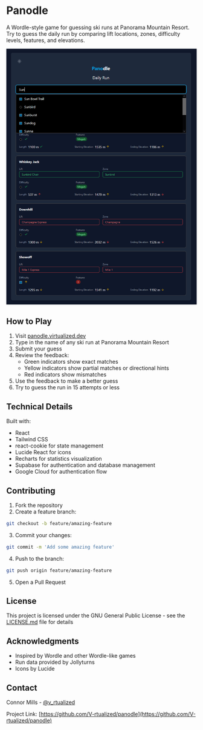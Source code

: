 # Panodle

A Wordle-style game for guessing ski runs at Panorama Mountain Resort. Try to guess the daily run by comparing lift locations, zones, difficulty levels, features, and elevations.

![Panodle Screenshot](screenshot.png)

## How to Play

1. Visit [panodle.virtualized.dev](https://panodle.virtualized.dev)
2. Type in the name of any ski run at Panorama Mountain Resort
3. Submit your guess
4. Review the feedback:
   - Green indicators show exact matches
   - Yellow indicators show partial matches or directional hints
   - Red indicators show mismatches
5. Use the feedback to make a better guess
6. Try to guess the run in 15 attempts or less

## Technical Details

Built with:

- React
- Tailwind CSS
- react-cookie for state management
- Lucide React for icons
- Recharts for statistics visualization
- Supabase for authentication and database management
- Google Cloud for authentication flow

## Contributing

1. Fork the repository
2. Create a feature branch:

```bash
git checkout -b feature/amazing-feature
```

3. Commit your changes:

```bash
git commit -m 'Add some amazing feature'
```

4. Push to the branch:

```bash
git push origin feature/amazing-feature
```

5. Open a Pull Request

## License

This project is licensed under the GNU General Public License - see the [LICENSE.md](LICENSE.md) file for details

## Acknowledgments

- Inspired by Wordle and other Wordle-like games
- Run data provided by Jollyturns
- Icons by Lucide

## Contact

Connor Mills - [@v_rtualized](https://x.com/v_rtualized)

Project Link: [https://github.com/V-rtualized/panodle](https://github.com/V-rtualized/panodle)
